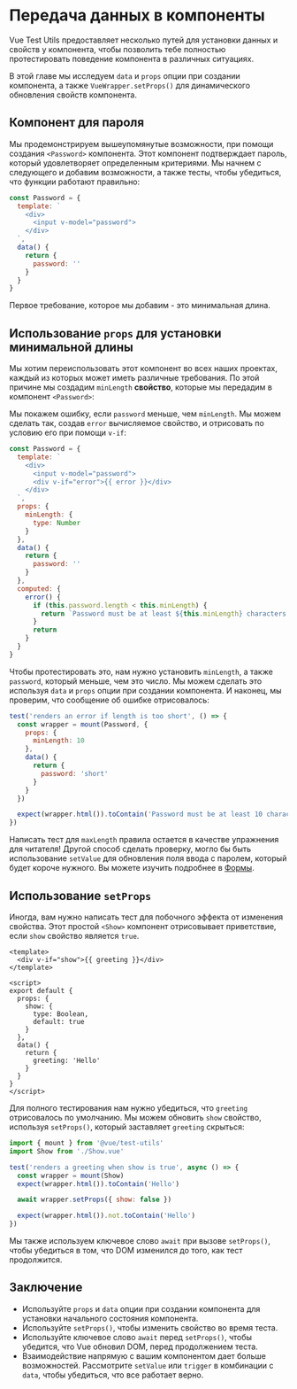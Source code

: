 # Передача данных в компоненты

Vue Test Utils предоставляет несколько путей для установки данных и свойств у компонента, чтобы позволить тебе полностью протестировать поведение компонента в различных ситуациях.

В этой главе мы исследуем `data` и `props` опции при создании компонента, а также `VueWrapper.setProps()` для динамического обновления свойств компонента.

## Компонент для пароля

Мы продемонстрируем вышеупомянутые возможности, при помощи создания `<Password>` компонента. Этот компонент подтверждает пароль, который удовлетворяет определенным критериями. Мы начнем с следующего и добавим возможности, а также тесты, чтобы убедиться, что функции работают правильно:

```js
const Password = {
  template: `
    <div>
      <input v-model="password">
    </div>
  `,
  data() {
    return {
      password: ''
    }
  }
}
```

Первое требование, которое мы добавим - это минимальная длина.

## Использование `props` для установки минимальной длины

Мы хотим переиспользовать этот компонент во всех наших проектах, каждый из которых может иметь различные требования. По этой причине мы создадим `minLength` **свойство**, которые мы передадим в компонент `<Password>`:

Мы покажем ошибку, если `password` меньше, чем `minLength`. Мы можем сделать так, создав `error` вычисляемое свойство, и отрисовать по условию его при помощи `v-if`:

```js
const Password = {
  template: `
    <div>
      <input v-model="password">
      <div v-if="error">{{ error }}</div>
    </div>
  `,
  props: {
    minLength: {
      type: Number
    }
  },
  data() {
    return {
      password: ''
    }
  },
  computed: {
    error() {
      if (this.password.length < this.minLength) {
        return `Password must be at least ${this.minLength} characters.`
      }
      return
    }
  }
}
```

Чтобы протестировать это, нам нужно установить `minLength`, а также `password`, который меньше, чем это число. Мы можем сделать это используя `data` и `props` опции при создании компонента. И наконец, мы проверим, что сообщение об ошибке отрисовалось:

```js
test('renders an error if length is too short', () => {
  const wrapper = mount(Password, {
    props: {
      minLength: 10
    },
    data() {
      return {
        password: 'short'
      }
    }
  })

  expect(wrapper.html()).toContain('Password must be at least 10 characters')
})
```

Написать тест для `maxLength` правила остается в качестве упражнения для читателя! Другой способ сделать проверку, могло бы быть использование `setValue` для обновления поля ввода с паролем, который будет короче нужного. Вы можете изучить подробнее в [Формы](/ru/guide/essentials/forms).

## Использование `setProps`

Иногда, вам нужно написать тест для побочного эффекта от изменения свойства. Этот простой `<Show>` компонент отрисовывает приветствие, если `show` свойство является `true`.

```vue
<template>
  <div v-if="show">{{ greeting }}</div>
</template>

<script>
export default {
  props: {
    show: {
      type: Boolean,
      default: true
    }
  },
  data() {
    return {
      greeting: 'Hello'
    }
  }
}
</script>
```

Для полного тестирования нам нужно убедиться, что `greeting` отрисовалось по умолчанию. Мы можем обновить `show` свойство, используя `setProps()`, который заставляет `greeting` скрыться:

```js
import { mount } from '@vue/test-utils'
import Show from './Show.vue'

test('renders a greeting when show is true', async () => {
  const wrapper = mount(Show)
  expect(wrapper.html()).toContain('Hello')

  await wrapper.setProps({ show: false })

  expect(wrapper.html()).not.toContain('Hello')
})
```

Мы также используем ключевое слово `await` при вызове `setProps()`, чтобы убедиться в том, что DOM изменился до того, как тест продолжится.

## Заключение

- Используйте `props` и `data` опции при создании компонента для установки начального состояния компонента.
- Используйте `setProps()`, чтобы изменить свойство во время теста.
- Используйте ключевое слово `await` перед `setProps()`, чтобы убедится, что Vue обновил DOM, перед продолжением теста.
- Взаимодействие напрямую с вашим компонентом дает больше возможностей. Рассмотрите `setValue` или `trigger` в комбинации с `data`, чтобы убедиться, что все работает верно.
